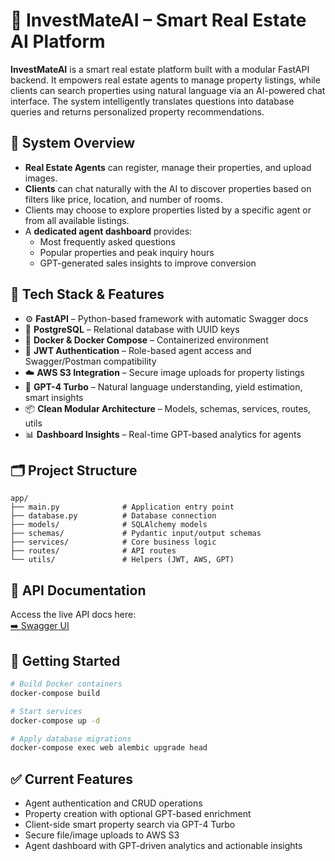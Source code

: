 # 🧠 InvestMateAI – Smart Real Estate AI Platform

**InvestMateAI** is a smart real estate platform built with a modular FastAPI backend. It empowers real estate agents to manage property listings, while clients can search properties using natural language via an AI-powered chat interface. The system intelligently translates questions into database queries and returns personalized property recommendations.

## 👥 System Overview

- **Real Estate Agents** can register, manage their properties, and upload images.
- **Clients** can chat naturally with the AI to discover properties based on filters like price, location, and number of rooms.
- Clients may choose to explore properties listed by a specific agent or from all available listings.
- A **dedicated agent dashboard** provides:
  - Most frequently asked questions
  - Popular properties and peak inquiry hours
  - GPT-generated sales insights to improve conversion

## 🧱 Tech Stack & Features

- ⚙️ **FastAPI** – Python-based framework with automatic Swagger docs
- 🐘 **PostgreSQL** – Relational database with UUID keys
- 🐳 **Docker & Docker Compose** – Containerized environment
- 🔐 **JWT Authentication** – Role-based agent access and Swagger/Postman compatibility
- ☁️ **AWS S3 Integration** – Secure image uploads for property listings
- 🤖 **GPT-4 Turbo** – Natural language understanding, yield estimation, smart insights
- 📦 **Clean Modular Architecture** – Models, schemas, services, routes, utils
- 📊 **Dashboard Insights** – Real-time GPT-based analytics for agents

## 🗂 Project Structure

```
app/
├── main.py              # Application entry point
├── database.py          # Database connection
├── models/              # SQLAlchemy models
├── schemas/             # Pydantic input/output schemas
├── services/            # Core business logic
├── routes/              # API routes
└── utils/               # Helpers (JWT, AWS, GPT)
```

## 🔌 API Documentation

Access the live API docs here:  
[➡️ Swagger UI](https://investmateai.onrender.com/docs )

## 🚀 Getting Started

```bash
# Build Docker containers
docker-compose build

# Start services
docker-compose up -d

# Apply database migrations
docker-compose exec web alembic upgrade head
```

## ✅ Current Features

- Agent authentication and CRUD operations
- Property creation with optional GPT-based enrichment
- Client-side smart property search via GPT-4 Turbo
- Secure file/image uploads to AWS S3
- Agent dashboard with GPT-driven analytics and actionable insights
